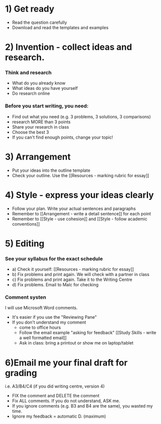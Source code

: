 # 1) Get ready
* Read the question carefully
* Download and read the templates and examples

# 2) Invention - collect ideas and research.
### Think and research
* What do you already know
* What ideas do you have yourself
* Do research online

### Before you start writing, you need:
* Find out what you need (e.g. 3 problems, 3 solutions, 3 comparisons)
* research MORE than 3 points
* Share your research in class
* Choose the best 3
* If you can't find enough points, change your topic!

# 3) Arrangement
* Put your ideas into the outline template
* Check your outline. Use the [[Resources - marking rubric for essay]]

# 4) Style - express your ideas clearly
* Follow your plan. Write your actual sentences and paragraphs
* Remember to [[Arrangement - write a detail sentence]] for each point
* Remember to [[Style - use cohesion]] and [[Style - follow academic conventions]]

# 5) Editing 
### See your syllabus for the exact schedule
* a) Check it yourself: [[Resources - marking rubric for essay]]
* b) Fix problems and print again. We will check with a partner in class
* c) Fix problems and print again. Take it to the Writing Centre
* d) Fix problems. Email to Malc for checking
### Comment systen
I will use Microsoft Word comments. 
* It's easier if you use the "Reviewing Pane"
* If you don't understand my comment
    * come to office hours
    * Follow the email example "asking for feedback" [[Study Skills - write a well formatted email]] 
    * Ask in class: bring a printout or show me on laptop/tablet

# 6)Email me your final draft for grading
i.e. A3/B4/C4 (if you did writing centre, version 4)
* FIX the comment and DELETE the comment
* Fix ALL comments. If you do not understand, ASK me.
* If you ignore comments (e.g. B3 and B4 are the same), you wasted my time.
* Ignore my feedback = <red>automatic D.</red> (maximum)


